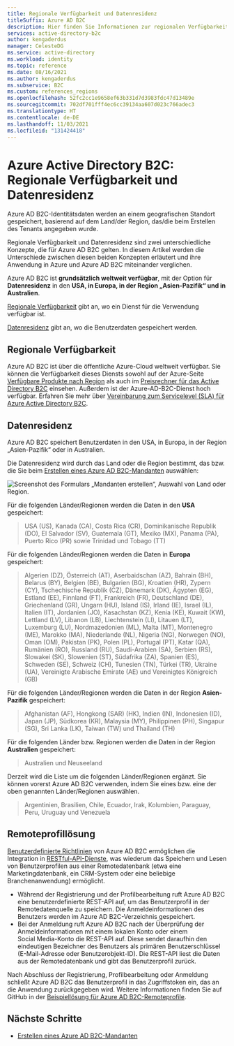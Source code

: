```yaml
---
title: Regionale Verfügbarkeit und Datenresidenz
titleSuffix: Azure AD B2C
description: Hier finden Sie Informationen zur regionalen Verfügbarkeit, zur Datenresidenz, Hochverfügbarkeit, SLA und über Vorschaumandanten des Azure Active Directory B2C.
services: active-directory-b2c
author: kengaderdus
manager: CelesteDG
ms.service: active-directory
ms.workload: identity
ms.topic: reference
ms.date: 08/16/2021
ms.author: kengaderdus
ms.subservice: B2C
ms.custom: references_regions
ms.openlocfilehash: 52fc2cc1e9658ef63b331d7d3983fdc47d13489e
ms.sourcegitcommit: 702df701fff4ec6cc39134aa607d023c766adec3
ms.translationtype: HT
ms.contentlocale: de-DE
ms.lasthandoff: 11/03/2021
ms.locfileid: "131424418"
---
```

# <a name="azure-active-directory-b2c-region-availability--data-residency"></a>Azure Active Directory B2C: Regionale Verfügbarkeit und Datenresidenz

Azure AD B2C-Identitätsdaten werden an einem geografischen Standort gespeichert, basierend auf dem Land/der Region, das/die beim Erstellen des Tenants angegeben wurde.

Regionale Verfügbarkeit und Datenresidenz sind zwei unterschiedliche Konzepte, die für Azure AD B2C gelten. In diesem Artikel werden die Unterschiede zwischen diesen beiden Konzepten erläutert und ihre Anwendung in Azure und Azure AD B2C miteinander verglichen.

Azure AD B2C ist **grundsätzlich weltweit verfügbar**, mit der Option für **Datenresidenz** in den **USA, in Europa, in der Region „Asien-Pazifik“ und in Australien**.

[Regionale Verfügbarkeit](#region-availability) gibt an, wo ein Dienst für die Verwendung verfügbar ist.

[Datenresidenz](#data-residency) gibt an, wo die Benutzerdaten gespeichert werden.

## <a name="region-availability"></a>Regionale Verfügbarkeit

Azure AD B2C ist über die öffentliche Azure-Cloud weltweit verfügbar. Sie können die Verfügbarkeit dieses Diensts sowohl auf der Azure-Seite [Verfügbare Produkte nach Region](https://azure.microsoft.com/regions/services/) als auch im [Preisrechner für das Active Directory B2C](https://azure.microsoft.com/pricing/details/active-directory-b2c/) einsehen. Außerdem ist der Azure-AD-B2C-Dienst hoch verfügbar. Erfahren Sie mehr über [Vereinbarung zum Servicelevel (SLA) für Azure Active Directory B2C](https://azure.microsoft.com/support/legal/sla/active-directory-b2c/v1_1).
## <a name="data-residency"></a>Datenresidenz

Azure AD B2C speichert Benutzerdaten in den USA, in Europa, in der Region „Asien-Pazifik“ oder in Australien.

Die Datenresidenz wird durch das Land oder die Region bestimmt, das bzw. die Sie beim [Erstellen eines Azure AD B2C-Mandanten](tutorial-create-tenant.md) auswählen:

![Screenshot des Formulars „Mandanten erstellen“, Auswahl von Land oder Region.](./media/data-residency/data-residency-b2c-tenant.png)

Für die folgenden Länder/Regionen werden die Daten in den **USA** gespeichert:

> USA (US), Kanada (CA), Costa Rica (CR), Dominikanische Republik (DO), El Salvador (SV), Guatemala (GT), Mexiko (MX), Panama (PA), Puerto Rico (PR) sowie Trinidad und Tobago (TT)

Für die folgenden Länder/Regionen werden die Daten in **Europa** gespeichert:

> Algerien (DZ), Österreich (AT), Aserbaidschan (AZ), Bahrain (BH), Belarus (BY), Belgien (BE), Bulgarien (BG), Kroatien (HR), Zypern (CY), Tschechische Republik (CZ), Dänemark (DK), Ägypten (EG), Estland (EE), Finnland (FT), Frankreich (FR), Deutschland (DE), Griechenland (GR), Ungarn (HU), Island (IS), Irland (IE), Israel (IL), Italien (IT), Jordanien (JO), Kasachstan (KZ), Kenia (KE), Kuwait (KW), Lettland (LV), Libanon (LB), Liechtenstein (LI), Litauen (LT), Luxemburg (LU), Nordmazedonien (ML), Malta (MT), Montenegro (ME), Marokko (MA), Niederlande (NL), Nigeria (NG), Norwegen (NO), Oman (OM), Pakistan (PK), Polen (PL), Portugal (PT), Katar (QA), Rumänien (RO), Russland (RU), Saudi-Arabien (SA), Serbien (RS), Slowakei (SK), Slowenien (ST), Südafrika (ZA), Spanien (ES), Schweden (SE), Schweiz (CH), Tunesien (TN), Türkei (TR), Ukraine (UA), Vereinigte Arabische Emirate (AE) und Vereinigtes Königreich (GB)

Für die folgenden Länder/Regionen werden die Daten in der Region **Asien-Pazifik** gespeichert:

> Afghanistan (AF), Hongkong (SAR) (HK), Indien (IN), Indonesien (ID), Japan (JP), Südkorea (KR), Malaysia (MY), Philippinen (PH), Singapur (SG), Sri Lanka (LK), Taiwan (TW) und Thailand (TH)

Für die folgenden Länder bzw. Regionen werden die Daten in der Region **Australien** gespeichert:

> Australien und Neuseeland

Derzeit wird die Liste um die folgenden Länder/Regionen ergänzt. Sie können vorerst Azure AD B2C verwenden, indem Sie eines bzw. eine der oben genannten Länder/Regionen auswählen.

> Argentinien, Brasilien, Chile, Ecuador, Irak, Kolumbien, Paraguay, Peru, Uruguay und Venezuela

## <a name="remote-profile-solution"></a>Remoteprofillösung

[Benutzerdefinierte Richtlinien](custom-policy-overview.md) von Azure AD B2C ermöglichen die Integration in [RESTful-API-Dienste](api-connectors-overview.md), was wiederum das Speichern und Lesen von Benutzerprofilen aus einer Remotedatenbank (etwa eine Marketingdatenbank, ein CRM-System oder eine beliebige Branchenanwendung) ermöglicht.  
- Während der Registrierung und der Profilbearbeitung ruft Azure AD B2C eine benutzerdefinierte REST-API auf, um das Benutzerprofil in der Remotedatenquelle zu speichern. Die Anmeldeinformationen des Benutzers werden im Azure AD B2C-Verzeichnis gespeichert. 
- Bei der Anmeldung ruft Azure AD B2C nach der Überprüfung der Anmeldeinformationen mit einem lokalen Konto oder einem Social Media-Konto die REST-API auf. Diese sendet daraufhin den eindeutigen Bezeichner des Benutzers als primären Benutzerschlüssel (E-Mail-Adresse oder Benutzerobjekt-ID). Die REST-API liest die Daten aus der Remotedatenbank und gibt das Benutzerprofil zurück.  

Nach Abschluss der Registrierung, Profilbearbeitung oder Anmeldung schließt Azure AD B2C das Benutzerprofil in das Zugriffstoken ein, das an die Anwendung zurückgegeben wird. Weitere Informationen finden Sie auf GitHub in der [Beispiellösung für Azure AD B2C-Remoteprofile](https://github.com/azure-ad-b2c/samples/tree/master/policies/remote-profile).

## <a name="next-steps"></a>Nächste Schritte

- [Erstellen eines Azure AD B2C-Mandanten](tutorial-create-tenant.md)
